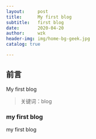 ```yaml
---
layout:     post
title:      My first blog
subtitle:   first blog
date:       2020-04-20
author:     wzk
header-img: img/home-bg-geek.jpg
catalog: true

---
```


## 前言

My first blog




>关键词：blog

### my first blog
my first blog




 

